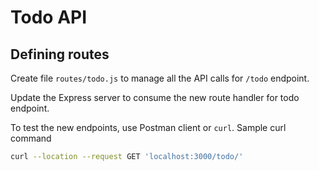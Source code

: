 # Todo API

## Defining routes

Create file `routes/todo.js` to manage all the API calls for `/todo` endpoint. 

Update the Express server to consume the new route handler for todo endpoint. 

To test the new endpoints, use Postman client or `curl`. Sample curl command 

```bash
curl --location --request GET 'localhost:3000/todo/'
```